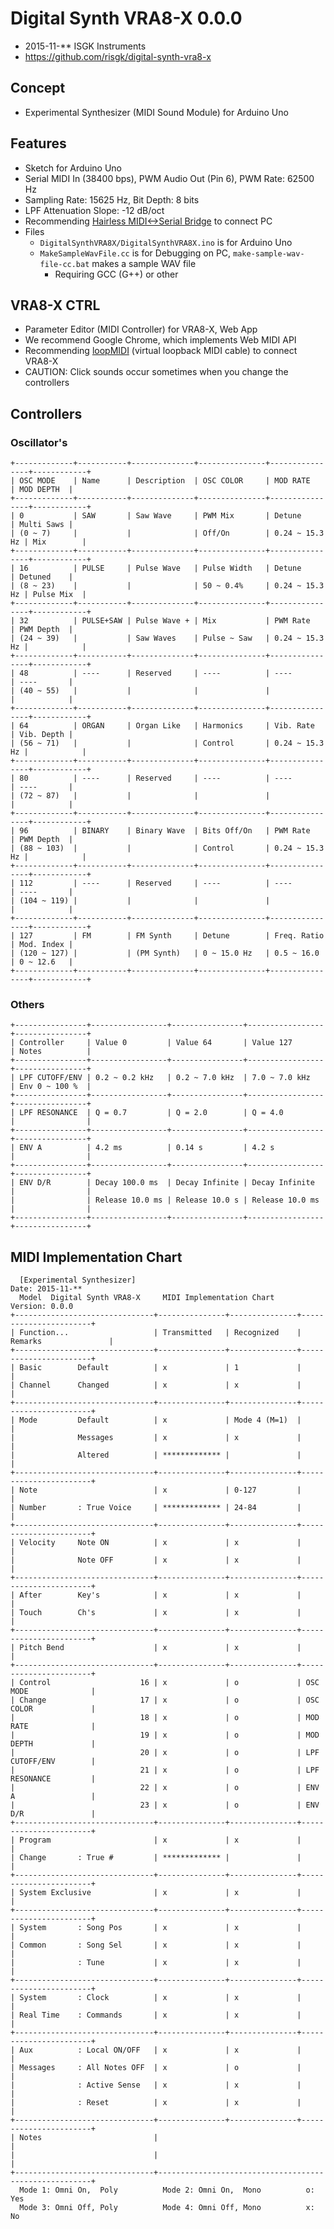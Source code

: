 # Digital Synth VRA8-X 0.0.0

- 2015-11-** ISGK Instruments
- <https://github.com/risgk/digital-synth-vra8-x>

## Concept

- Experimental Synthesizer (MIDI Sound Module) for Arduino Uno

## Features

- Sketch for Arduino Uno
- Serial MIDI In (38400 bps), PWM Audio Out (Pin 6), PWM Rate: 62500 Hz
- Sampling Rate: 15625 Hz, Bit Depth: 8 bits
- LPF Attenuation Slope: -12 dB/oct
- Recommending [Hairless MIDI<->Serial Bridge](http://projectgus.github.io/hairless-midiserial/) to connect PC
- Files
    - `DigitalSynthVRA8X/DigitalSynthVRA8X.ino` is for Arduino Uno
    - `MakeSampleWavFile.cc` is for Debugging on PC, `make-sample-wav-file-cc.bat` makes a sample WAV file
        - Requiring GCC (G++) or other

## VRA8-X CTRL

- Parameter Editor (MIDI Controller) for VRA8-X, Web App
- We recommend Google Chrome, which implements Web MIDI API
- Recommending [loopMIDI](http://www.tobias-erichsen.de/software/loopmidi.html) (virtual loopback MIDI cable) to connect VRA8-X
- CAUTION: Click sounds occur sometimes when you change the controllers

## Controllers

### Oscillator's

    +-------------+-----------+--------------+---------------+----------------+------------+
    | OSC MODE    | Name      | Description  | OSC COLOR     | MOD RATE       | MOD DEPTH  |
    +-------------+-----------+--------------+---------------+----------------+------------+
    | 0           | SAW       | Saw Wave     | PWM Mix       | Detune         | Multi Saws |
    | (0 ~ 7)     |           |              | Off/On        | 0.24 ~ 15.3 Hz | Mix        |
    +-------------+-----------+--------------+---------------+----------------+------------+
    | 16          | PULSE     | Pulse Wave   | Pulse Width   | Detune         | Detuned    |
    | (8 ~ 23)    |           |              | 50 ~ 0.4%     | 0.24 ~ 15.3 Hz | Pulse Mix  |
    +-------------+-----------+--------------+---------------+----------------+------------+
    | 32          | PULSE+SAW | Pulse Wave + | Mix           | PWM Rate       | PWM Depth  |
    | (24 ~ 39)   |           | Saw Waves    | Pulse ~ Saw   | 0.24 ~ 15.3 Hz |            |
    +-------------+-----------+--------------+---------------+----------------+------------+
    | 48          | ----      | Reserved     | ----          | ----           | ----       |
    | (40 ~ 55)   |           |              |               |                |            |
    +-------------+-----------+--------------+---------------+----------------+------------+
    | 64          | ORGAN     | Organ Like   | Harmonics     | Vib. Rate      | Vib. Depth |
    | (56 ~ 71)   |           |              | Control       | 0.24 ~ 15.3 Hz |            |
    +-------------+-----------+--------------+---------------+----------------+------------+
    | 80          | ----      | Reserved     | ----          | ----           | ----       |
    | (72 ~ 87)   |           |              |               |                |            |
    +-------------+-----------+--------------+---------------+----------------+------------+
    | 96          | BINARY    | Binary Wave  | Bits Off/On   | PWM Rate       | PWM Depth  |
    | (88 ~ 103)  |           |              | Control       | 0.24 ~ 15.3 Hz |            |
    +-------------+-----------+--------------+---------------+----------------+------------+
    | 112         | ----      | Reserved     | ----          | ----           | ----       |
    | (104 ~ 119) |           |              |               |                |            |
    +-------------+-----------+--------------+---------------+----------------+------------+
    | 127         | FM        | FM Synth     | Detune        | Freq. Ratio    | Mod. Index |
    | (120 ~ 127) |           | (PM Synth)   | 0 ~ 15.0 Hz   | 0.5 ~ 16.0     | 0 ~ 12.6   |
    +-------------+-----------+--------------+---------------+----------------+------------+

### Others

    +----------------+-----------------+----------------+-----------------+----------------+
    | Controller     | Value 0         | Value 64       | Value 127       | Notes          |
    +----------------+-----------------+----------------+-----------------+----------------+
    | LPF CUTOFF/ENV | 0.2 ~ 0.2 kHz   | 0.2 ~ 7.0 kHz  | 7.0 ~ 7.0 kHz   | Env 0 ~ 100 %  |
    +----------------+-----------------+----------------+-----------------+----------------+
    | LPF RESONANCE  | Q = 0.7         | Q = 2.0        | Q = 4.0         |                |
    +----------------+-----------------+----------------+-----------------+----------------+
    | ENV A          | 4.2 ms          | 0.14 s         | 4.2 s           |                |
    +----------------+-----------------+----------------+-----------------+----------------+
    | ENV D/R        | Decay 100.0 ms  | Decay Infinite | Decay Infinite  |                |
    |                | Release 10.0 ms | Release 10.0 s | Release 10.0 ms |                |
    +----------------+-----------------+----------------+-----------------+----------------+

## MIDI Implementation Chart

      [Experimental Synthesizer]                                      Date: 2015-11-**       
      Model  Digital Synth VRA8-X     MIDI Implementation Chart       Version: 0.0.0         
    +-------------------------------+---------------+---------------+-----------------------+
    | Function...                   | Transmitted   | Recognized    | Remarks               |
    +-------------------------------+---------------+---------------+-----------------------+
    | Basic        Default          | x             | 1             |                       |
    | Channel      Changed          | x             | x             |                       |
    +-------------------------------+---------------+---------------+-----------------------+
    | Mode         Default          | x             | Mode 4 (M=1)  |                       |
    |              Messages         | x             | x             |                       |
    |              Altered          | ************* |               |                       |
    +-------------------------------+---------------+---------------+-----------------------+
    | Note                          | x             | 0-127         |                       |
    | Number       : True Voice     | ************* | 24-84         |                       |
    +-------------------------------+---------------+---------------+-----------------------+
    | Velocity     Note ON          | x             | x             |                       |
    |              Note OFF         | x             | x             |                       |
    +-------------------------------+---------------+---------------+-----------------------+
    | After        Key's            | x             | x             |                       |
    | Touch        Ch's             | x             | x             |                       |
    +-------------------------------+---------------+---------------+-----------------------+
    | Pitch Bend                    | x             | x             |                       |
    +-------------------------------+---------------+---------------+-----------------------+
    | Control                    16 | x             | o             | OSC MODE              |
    | Change                     17 | x             | o             | OSC COLOR             |
    |                            18 | x             | o             | MOD RATE              |
    |                            19 | x             | o             | MOD DEPTH             |
    |                            20 | x             | o             | LPF CUTOFF/ENV        |
    |                            21 | x             | o             | LPF RESONANCE         |
    |                            22 | x             | o             | ENV A                 |
    |                            23 | x             | o             | ENV D/R               |
    +-------------------------------+---------------+---------------+-----------------------+
    | Program                       | x             | x             |                       |
    | Change       : True #         | ************* |               |                       |
    +-------------------------------+---------------+---------------+-----------------------+
    | System Exclusive              | x             | x             |                       |
    +-------------------------------+---------------+---------------+-----------------------+
    | System       : Song Pos       | x             | x             |                       |
    | Common       : Song Sel       | x             | x             |                       |
    |              : Tune           | x             | x             |                       |
    +-------------------------------+---------------+---------------+-----------------------+
    | System       : Clock          | x             | x             |                       |
    | Real Time    : Commands       | x             | x             |                       |
    +-------------------------------+---------------+---------------+-----------------------+
    | Aux          : Local ON/OFF   | x             | x             |                       |
    | Messages     : All Notes OFF  | x             | o             |                       |
    |              : Active Sense   | x             | x             |                       |
    |              : Reset          | x             | x             |                       |
    +-------------------------------+---------------+---------------+-----------------------+
    | Notes                         |                                                       |
    |                               |                                                       |
    +-------------------------------+-------------------------------------------------------+
      Mode 1: Omni On,  Poly          Mode 2: Omni On,  Mono          o: Yes                 
      Mode 3: Omni Off, Poly          Mode 4: Omni Off, Mono          x: No                  
